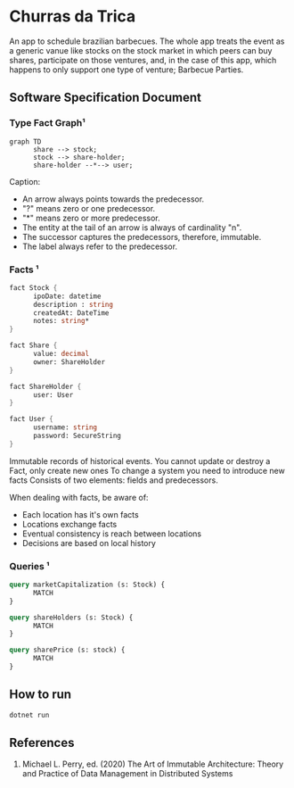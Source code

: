 # Churras da Trica

An app to schedule brazilian barbecues. The whole app treats the event as a generic vanue like stocks on the stock market in which peers can buy shares, participate on those ventures, and, in the case of this app, which happens to only support one type of venture; Barbecue Parties.

## Software Specification Document

###  Type Fact Graph¹

```mermaid
graph TD      
      share --> stock; 
      stock --> share-holder;
      share-holder --*--> user;
```

Caption: 
- An arrow always points towards the predecessor.
- "?" means zero or one predecessor.
- "\*" means zero or more predecessor.
- The entity at the tail of an arrow is always of cardinality "n".
- The successor captures the predecessors, therefore, immutable. 
- The label always refer to the predecessor.


### Facts ¹

```fsharp
fact Stock {
      ipoDate: datetime
      description : string
      createdAt: DateTime
      notes: string*     
}

fact Share {
      value: decimal
      owner: ShareHolder
}

fact ShareHolder {
      user: User
}

fact User {
      username: string
      password: SecureString
}
```

Immutable records of historical events.
You cannot update or destroy a Fact, only create new ones
To change a system you need to introduce new facts
Consists of two elements: fields and predecessors.

When dealing with facts, be aware of:
- Each location has it's own facts
- Locations exchange facts
- Eventual consistency is reach between locations
- Decisions are based on local history

### Queries ¹

```SQL
query marketCapitalization (s: Stock) {
      MATCH 
}

query shareHolders (s: Stock) {
      MATCH
}

query sharePrice (s: stock) {
      MATCH
}
```
## How to run

```bash
dotnet run
```

## References
1. Michael L. Perry, ed. (2020) The Art of Immutable Architecture: Theory and Practice of Data Management in Distributed Systems
